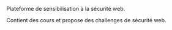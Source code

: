 Plateforme de sensibilisation à la sécurité web.

Contient des cours et propose des challenges de sécurité web.
